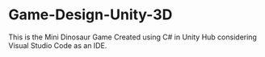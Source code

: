 # Game-Design-Unity-3D
This is the Mini Dinosaur Game Created using C# in Unity Hub considering Visual Studio Code as an IDE.
